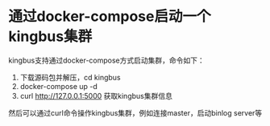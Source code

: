 # 通过docker-compose启动一个kingbus集群

kingbus支持通过docker-compose方式启动集群，命令如下：

1. 下载源码包并解压，cd kingbus
2. docker-compose up -d
3. curl http://127.0.0.1:5000 获取kingbus集群信息

然后可以通过curl命令操作kingbus集群，例如连接master，启动binlog server等